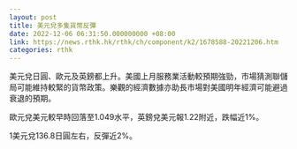 ```yaml
---
layout: post
title: 美元兌多隻貨幣反彈
date: 2022-12-06 06:31:50.000000000 +08:00
link: https://news.rthk.hk/rthk/ch/component/k2/1678588-20221206.htm
categories: rthk
---
```


美元兌日圓、歐元及英鎊都上升。美國上月服務業活動較預期強勁，市場猜測聯儲局可能維持較緊的貨幣政策。樂觀的經濟數據亦助長市場對美國明年經濟可能避過衰退的預期。

歐元兌美元較早時回落至1.049水平，英鎊兌美元報1.22附近，跌幅近1%。

1美元兌136.8日圓左右，反彈近2%。
